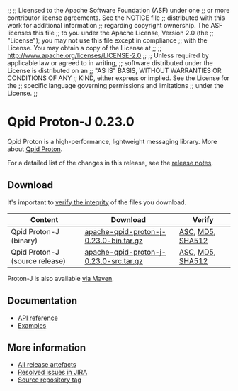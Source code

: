 ;;
;; Licensed to the Apache Software Foundation (ASF) under one
;; or more contributor license agreements.  See the NOTICE file
;; distributed with this work for additional information
;; regarding copyright ownership.  The ASF licenses this file
;; to you under the Apache License, Version 2.0 (the
;; "License"); you may not use this file except in compliance
;; with the License.  You may obtain a copy of the License at
;;
;;   http://www.apache.org/licenses/LICENSE-2.0
;;
;; Unless required by applicable law or agreed to in writing,
;; software distributed under the License is distributed on an
;; "AS IS" BASIS, WITHOUT WARRANTIES OR CONDITIONS OF ANY
;; KIND, either express or implied.  See the License for the
;; specific language governing permissions and limitations
;; under the License.
;;

# Qpid Proton-J 0.23.0

Qpid Proton is a high-performance, lightweight messaging library. More
about [Qpid Proton]({{site_url}}/proton/index.html).

For a detailed list of the changes in this release, see the [release
notes](release-notes.html).

## Download

It's important to [verify the
integrity]({{site_url}}/download.html#verify-what-you-download) of
the files you download.

| Content | Download | Verify |
|---------|----------|--------|
| Qpid Proton-J (binary) | [apache-qpid-proton-j-0.23.0-bin.tar.gz](http://archive.apache.org/dist/qpid/proton-j/0.23.0/apache-qpid-proton-j-0.23.0-bin.tar.gz) | [ASC](https://archive.apache.org/dist/qpid/proton-j/0.23.0/apache-qpid-proton-j-0.23.0-bin.tar.gz.asc), [MD5](https://archive.apache.org/dist/qpid/proton-j/0.23.0/apache-qpid-proton-j-0.23.0-bin.tar.gz.md5), [SHA512](https://archive.apache.org/dist/qpid/proton-j/0.23.0/apache-qpid-proton-j-0.23.0-bin.tar.gz.sha512) |
| Qpid Proton-J (source release) | [apache-qpid-proton-j-0.23.0-src.tar.gz](http://archive.apache.org/dist/qpid/proton-j/0.23.0/apache-qpid-proton-j-0.23.0-src.tar.gz) | [ASC](https://archive.apache.org/dist/qpid/proton-j/0.23.0/apache-qpid-proton-j-0.23.0-src.tar.gz.asc), [MD5](https://archive.apache.org/dist/qpid/proton-j/0.23.0/apache-qpid-proton-j-0.23.0-src.tar.gz.md5), [SHA512](https://archive.apache.org/dist/qpid/proton-j/0.23.0/apache-qpid-proton-j-0.23.0-src.tar.gz.sha512) |

Proton-J is also available [via Maven]({{site_url}}/maven.html).

## Documentation


<div class="two-column" markdown="1">

 - [API reference](api/index.html)
 - [Examples](https://github.com/apache/qpid-proton-j/tree/0.23.0/examples)

</div>


## More information

 - [All release artefacts](http://archive.apache.org/dist/qpid/proton-j/0.23.0)
 - [Resolved issues in JIRA](https://issues.apache.org/jira/issues/?jql=project+%3D+PROTON+AND+fixVersion+%3D+%27proton-j-0.23.0%27+AND+resolution+%3D+%27fixed%27+ORDER+BY+priority+DESC)
 - [Source repository tag](https://git-wip-us.apache.org/repos/asf?p=qpid-proton-j.git;a=tag;h=0.23.0)

<script type="text/javascript">
  _deferredFunctions.push(function() {
      if ("0.23.0" === "{{current_proton_j_release}}") {
          _modifyCurrentReleaseLinks();
      }
  });
</script>